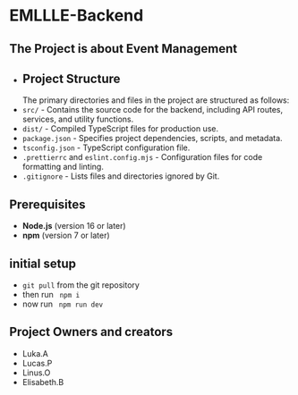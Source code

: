 # EMLLLE-Backend

## The Project is about Event Management

- ## Project Structure
  The primary directories and files in the project are structured as follows:
- `src/` - Contains the source code for the backend, including API routes, services, and utility functions.
- `dist/` - Compiled TypeScript files for production use.
- `package.json` - Specifies project dependencies, scripts, and metadata.
- `tsconfig.json` - TypeScript configuration file.
- `.prettierrc` and `eslint.config.mjs` - Configuration files for code formatting and linting.
- `.gitignore` - Lists files and directories ignored by Git.

## Prerequisites

- **Node.js** (version 16 or later)
- **npm** (version 7 or later)

## initial setup

- `git pull` from the git repository
- then run ` npm i`
- now run ` npm run dev`

## Project Owners and creators

- Luka.A
- Lucas.P
- Linus.O
- Elisabeth.B
